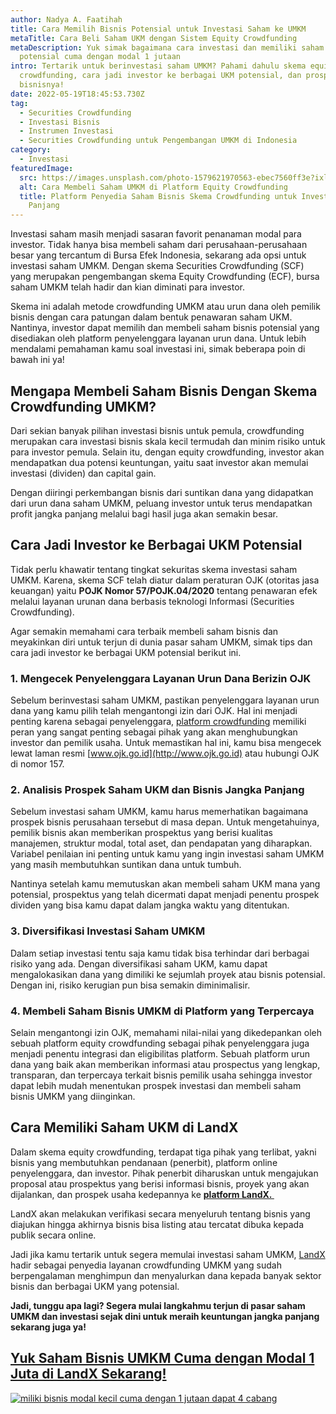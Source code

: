 ```yaml
---
author: Nadya A. Faatihah
title: Cara Memilih Bisnis Potensial untuk Investasi Saham ke UMKM
metaTitle: Cara Beli Saham UKM dengan Sistem Equity Crowdfunding
metaDescription: Yuk simak bagaimana cara investasi dan memiliki saham UMKM
  potensial cuma dengan modal 1 jutaan
intro: Tertarik untuk berinvestasi saham UMKM? Pahami dahulu skema equity
  crowdfunding, cara jadi investor ke berbagai UKM potensial, dan prospek
  bisnisnya!
date: 2022-05-19T18:45:53.730Z
tag:
  - Securities Crowdfunding
  - Investasi Bisnis
  - Instrumen Investasi
  - Securities Crowdfunding untuk Pengembangan UMKM di Indonesia
category:
  - Investasi
featuredImage:
  src: https://images.unsplash.com/photo-1579621970563-ebec7560ff3e?ixlib=rb-1.2.1&raw_url=true&q=80&fm=jpg&crop=entropy&cs=tinysrgb&ixid=MnwxMjA3fDB8MHxwaG90by1wYWdlfHx8fGVufDB8fHx8&auto=format&fit=crop&w=871
  alt: Cara Membeli Saham UMKM di Platform Equity Crowdfunding
  title: Platform Penyedia Saham Bisnis Skema Crowdfunding untuk Investasi Jangka
    Panjang
---
```

Investasi saham masih menjadi sasaran favorit penanaman modal para investor. Tidak hanya bisa membeli saham dari perusahaan-perusahaan besar yang tercantum di Bursa Efek Indonesia, sekarang ada opsi untuk investasi saham UMKM. Dengan skema Securities Crowdfunding (SCF) yang merupakan pengembangan skema Equity Crowdfunding (ECF), bursa saham UMKM telah hadir dan kian diminati para investor.

Skema ini adalah metode crowdfunding UMKM atau urun dana oleh pemilik bisnis dengan cara patungan dalam bentuk penawaran saham UKM. Nantinya, investor dapat memilih dan membeli saham bisnis potensial yang disediakan oleh platform penyelenggara layanan urun dana. Untuk lebih mendalami pemahaman kamu soal investasi ini, simak beberapa poin di bawah ini ya!

## Mengapa Membeli Saham Bisnis Dengan Skema Crowdfunding UMKM?

Dari sekian banyak pilihan investasi bisnis untuk pemula, crowdfunding merupakan cara investasi bisnis skala kecil termudah dan minim risiko untuk para investor pemula. Selain itu, dengan equity crowdfunding, investor akan mendapatkan dua potensi keuntungan, yaitu saat investor akan memulai investasi (dividen) dan capital gain. 

Dengan diiringi perkembangan bisnis dari suntikan dana yang didapatkan dari urun dana saham UMKM, peluang investor untuk terus mendapatkan profit jangka panjang melalui bagi hasil juga akan semakin besar. 

## Cara Jadi Investor ke Berbagai UKM Potensial

Tidak perlu khawatir tentang tingkat sekuritas skema investasi saham UMKM. Karena, skema SCF telah diatur dalam peraturan OJK (otoritas jasa keuangan) yaitu **POJK Nomor 57/POJK.04/2020** tentang penawaran efek melalui layanan urunan dana berbasis teknologi Informasi (Securities Crowdfunding).

Agar semakin memahami cara terbaik membeli saham bisnis dan meyakinkan diri untuk terjun di dunia pasar saham UMKM, simak tips dan cara jadi investor ke berbagai UKM potensial berikut ini.

### 1. Mengecek Penyelenggara Layanan Urun Dana Berizin OJK

Sebelum berinvestasi saham UMKM, pastikan penyelenggara layanan urun dana yang kamu pilih telah mengantongi izin dari OJK. Hal ini menjadi penting karena sebagai penyelenggara, [platform crowdfunding](https://landx.id/) memiliki peran yang sangat penting sebagai pihak yang akan menghubungkan investor dan pemilik usaha. Untuk memastikan hal ini, kamu bisa mengecek lewat laman resmi [www.ojk.go.id](http://www.ojk.go.id) atau hubungi OJK di nomor 157.

### 2. Analisis Prospek Saham UKM dan Bisnis Jangka Panjang

Sebelum investasi saham UMKM, kamu harus memerhatikan bagaimana prospek bisnis perusahaan tersebut di masa depan. Untuk mengetahuinya, pemilik bisnis akan memberikan prospektus yang berisi kualitas manajemen, struktur modal, total aset, dan pendapatan yang diharapkan. Variabel penilaian ini penting untuk kamu yang ingin investasi saham UMKM yang masih membutuhkan suntikan dana untuk tumbuh.

Nantinya setelah kamu memutuskan akan membeli saham UKM mana yang potensial, prospektus yang telah dicermati dapat menjadi penentu prospek dividen yang bisa kamu dapat dalam jangka waktu yang ditentukan. 

### 3. Diversifikasi Investasi Saham UMKM

Dalam setiap investasi tentu saja kamu tidak bisa terhindar dari berbagai risiko yang ada. Dengan diversifikasi saham UKM, kamu dapat mengalokasikan dana yang dimiliki ke sejumlah proyek atau bisnis potensial. Dengan ini, risiko kerugian pun bisa semakin diminimalisir.

### 4. Membeli Saham Bisnis UMKM di Platform yang Terpercaya

Selain mengantongi izin OJK, memahami nilai-nilai yang dikedepankan oleh sebuah platform equity crowdfunding sebagai pihak penyelenggara juga menjadi penentu integrasi dan eligibilitas platform. Sebuah platform urun dana yang baik akan memberikan informasi atau prospectus yang lengkap, transparan, dan terpercaya terkait bisnis pemilik usaha sehingga investor dapat lebih mudah menentukan prospek investasi dan membeli saham bisnis UMKM yang diinginkan. 

## Cara Memiliki Saham UKM di LandX

Dalam skema equity crowdfunding, terdapat tiga pihak yang terlibat, yakni bisnis yang membutuhkan pendanaan (penerbit), platform online penyelenggara, dan investor. Pihak penerbit diharuskan untuk mengajukan proposal atau prospektus yang berisi informasi bisnis, proyek yang akan dijalankan, dan prospek usaha kedepannya ke **[platform LandX. ](https://landx.id/project/?utm_source=Blog&utm_medium=o\rganic+keyword&utm_campaign=blog&utm_id=Blog)**

LandX akan melakukan verifikasi secara menyeluruh tentang bisnis yang diajukan hingga akhirnya bisnis bisa listing atau tercatat dibuka kepada publik secara online. 

Jadi jika kamu tertarik untuk segera memulai investasi saham UMKM, [LandX](https://landx.id/) hadir sebagai penyedia layanan crowdfunding UMKM yang sudah berpengalaman menghimpun dan menyalurkan dana kepada banyak sektor bisnis dan berbagai UKM yang potensial. 

**Jadi, tunggu apa lagi? Segera mulai langkahmu terjun di pasar saham UMKM dan investasi sejak dini untuk meraih keuntungan jangka panjang sekarang juga ya!**

## [Yuk Saham Bisnis UMKM Cuma dengan Modal 1 Juta di LandX Sekarang!](https://landx.id/project/?utm_source=Blog&utm_medium=organic+keyword&utm_campaign=blog&utm_id=Blog)

[![miliki bisnis modal kecil cuma dengan 1 jutaan dapat 4 cabang ](https://accountgram-production.sfo2.cdn.digitaloceanspaces.com/landx_ghost/2021/11/jadi-owner-bisnis-hanya-1-jutaan-dengan-cuan-yang-sangat-menjanjikan.png)](https://landx.id/project/?utm_source=Blog&utm_medium=organic+keyword&utm_campaign=blog&utm_id=Blog)